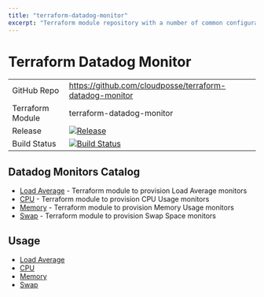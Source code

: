 ```yaml
---
title: "terraform-datadog-monitor"
excerpt: "Terraform module repository with a number of common configurations (\"submodules\") of Datadog monitors"
---
```

# Terraform Datadog Monitor



|||
|------|------|
|GitHub Repo|https://github.com/cloudposse/terraform-datadog-monitor|
|Terraform Module|terraform-datadog-monitor|
|Release|[![Release](https://img.shields.io/github/release/cloudposse/terraform-datadog-monitor.svg)](https://github.com/cloudposse/terraform-datadog-monitor/releases)|
|Build Status|[![Build Status](https://travis-ci.org/cloudposse/terraform-datadog-monitor.svg?branch=master)](https://travis-ci.org/cloudposse/terraform-datadog-monitor)|


## Datadog Monitors Catalog

- [Load Average](modules/load_average) - Terraform module to provision Load Average monitors
- [CPU](modules/cpu) - Terraform module to provision CPU Usage monitors
- [Memory](modules/memory) - Terraform module to provision Memory Usage monitors
- [Swap](modules/swap) - Terraform module to provision Swap Space monitors


## Usage

- [Load Average](modules/load_average)
- [CPU](modules/cpu)
- [Memory](modules/memory)
- [Swap](modules/swap)